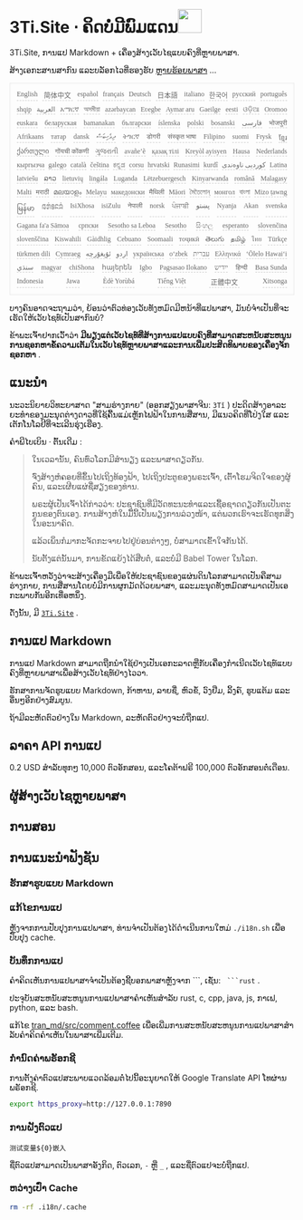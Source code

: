 <h1 style="justify-content:space-between">3Ti.Site ⋅ ຄິດບໍ່ມີພົມແດນ<img src="//i-01.eu.org/3Ti/logo.svg" style="user-select:none;margin-top:-1px;width:42px"></h1>

3Ti.Site, ການແປ Markdown + ເຄື່ອງສ້າງເວັບໄຊແບບຄົງທີ່ຫຼາຍພາສາ.

ສ້າງເອກະສານສາກົນ ແລະບລັອກໄວທີ່ຮອງຮັບ [ຫຼາຍຮ້ອຍພາສາ](https://github.com/i18n-site/node/blob/main/lang/src/index.js) ...

<pre class="langli" style="display:flex;flex-wrap:wrap;background:transparent;border:1px solid #eee;font-size:12px;box-shadow:0 0 3px inset #eee;padding:12px 5px 4px 12px;justify-content:space-between;"><style>pre.langli i{font-weight:300;font-family:s;margin-right:7px;margin-bottom:8px;font-style:normal;color:#666;border-bottom:1px dashed #ccc;}</style><i>English</i><i> 简体中文 </i><i>español</i><i>français</i><i>Deutsch</i><i> 日本語 </i><i>italiano</i><i>한국어</i><i>русский</i><i>português</i><i>shqip</i><i>‫العربية‬</i><i>አማርኛ</i><i>অসমীয়া</i><i>azərbaycan</i><i>Eʋegbe</i><i>Aymar aru</i><i>Gaeilge</i><i>eesti</i><i>ଓଡ଼ିଆ</i><i>Oromoo</i><i>euskara</i><i>беларуская</i><i>bamanakan</i><i>български</i><i>íslenska</i><i>polski</i><i>bosanski</i><i>‫فارسی‬</i><i>भोजपुरी</i><i>Afrikaans</i><i>татар</i><i>dansk</i><i>‫ދިވެހިބަސް‬</i><i>ትግርኛ</i><i>डोगरी</i><i>संस्कृत भाषा</i><i>Filipino</i><i>suomi</i><i>Frysk</i><i>ខ្មែរ</i><i>ქართული</i><i>गोंयची कोंकणी</i><i>ગુજરાતી</i><i>avañe’ẽ</i><i>қазақ тілі</i><i>Kreyòl ayisyen</i><i>Hausa</i><i>Nederlands</i><i>кыргызча</i><i>galego</i><i>català</i><i>čeština</i><i>ಕನ್ನಡ</i><i>corsu</i><i>hrvatski</i><i>Runasimi</i><i>kurdî</i><i>‫کوردیی ناوەندی‬</i><i>Latina</i><i>latviešu</i><i>ລາວ</i><i>lietuvių</i><i>lingála</i><i>Luganda</i><i>Lëtzebuergesch</i><i>Kinyarwanda</i><i>română</i><i>Malagasy</i><i>Malti</i><i>मराठी</i><i>മലയാളം</i><i>Melayu</i><i>македонски</i><i>मैथिली</i><i>Māori</i><i>মৈতৈলোন্</i><i>монгол</i><i>বাংলা</i><i>Mizo ṭawng</i><i>မြန်မာ</i><i>𞄀𞄄𞄰𞄩𞄍𞄜𞄰</i><i>IsiXhosa</i><i>isiZulu</i><i>नेपाली</i><i>norsk</i><i>ਪੰਜਾਬੀ</i><i>‫پښتو‬</i><i>Nyanja</i><i>Akan</i><i>svenska</i><i>Gagana fa'a Sāmoa</i><i>српски</i><i>Sesotho sa Leboa</i><i>Sesotho</i><i>සිංහල</i><i>esperanto</i><i>slovenčina</i><i>slovenščina</i><i>Kiswahili</i><i>Gàidhlig</i><i>Cebuano</i><i>Soomaali</i><i>тоҷикӣ</i><i>తెలుగు</i><i>தமிழ்</i><i>ไทย</i><i>Türkçe</i><i>türkmen dili</i><i>Cymraeg</i><i>‫ئۇيغۇرچە‬</i><i>‫اردو‬</i><i>українська</i><i>o‘zbek</i><i>‫עברית‬</i><i>Ελληνικά</i><i>ʻŌlelo Hawaiʻi</i><i>‫سنڌي‬</i><i>magyar</i><i>chiShona</i><i>հայերեն</i><i>Igbo</i><i>Pagsasao Ilokano</i><i>‫ייִדיש‬</i><i>हिन्दी</i><i>Basa Sunda</i><i>Indonesia</i><i>Jawa</i><i>Èdè Yorùbá</i><i>Tiếng Việt</i><i> 正體中文 </i><i>Xitsonga</i></pre>

ບາງຄົນອາດຈະຖາມວ່າ, ຍ້ອນວ່າຕົວທ່ອງເວັບທັງຫມົດມີຫນ້າທີ່ແປພາສາ, ມັນບໍ່ຈໍາເປັນທີ່ຈະເຮັດໃຫ້ເວັບໄຊທ໌ເປັນສາກົນບໍ?

ຂ້າພະເຈົ້າຢາກເວົ້າວ່າ **ມີພຽງແຕ່ເວັບໄຊທ໌ທີ່ສ້າງການແປແບບຄົງທີ່ສາມາດສະຫນັບສະຫນູນການຊອກຫາຂໍ້ຄວາມເຕັມໃນເວັບໄຊທ໌ຫຼາຍພາສາແລະການເພີ່ມປະສິດທິພາບຂອງເຄື່ອງຈັກຊອກຫາ** .

## ແນະນຳ

ນະວະນິຍາຍວິທະຍາສາດ &quot;ສາມຮ່າງກາຍ&quot; (ອອກສຽງພາສາຈີນ: `3Tǐ` ) ປະດິດສ້າງອາລະຍະທໍາຂອງມະນຸດຕ່າງດາວທີ່ໃຊ້ຄື້ນແມ່ເຫຼັກໄຟຟ້າໃນການສື່ສານ, ມີແນວຄິດທີ່ໂປ່ງໃສ ແລະເຕັກໂນໂລຢີທີ່ຈະເລີນຮຸ່ງເຮືອງ.

ຄຳພີໄບເບິນ · ຕົ້ນເດີມ :

> ໃນເວລານັ້ນ, ຄົນທົ່ວໂລກມີສຳນຽງ ແລະພາສາດຽວກັນ.
>
> ຈົ່ງ​ສ້າງ​ຫໍຄອຍ​ທີ່​ຂຶ້ນ​ໄປ​ເຖິງ​ທ້ອງຟ້າ, ໄປ​ເຖິງ​ປະຕູ​ຂອງ​ພຣະ​ເຈົ້າ, ເຕົ້າ​ໂຮມ​ຈິດ​ໃຈ​ຂອງ​ຜູ້​ຄົນ, ແລະ​ເຜີຍ​ແຜ່​ຊື່​ສຽງ​ຂອງ​ທ່ານ.
>
> ພຣະ​ຜູ້​ເປັນ​ເຈົ້າ​ໄດ້​ກ່າວ​ວ່າ: ປະ​ຊາ​ຊົນ​ທີ່​ມີ​ວັດ​ທະ​ນະ​ທໍາ​ແລະ​ເຊື້ອ​ຊາດ​ດຽວ​ກັນ​ເປັນ​ຕະ​ກູນ​ຂອງ​ຕົນ​ເອງ. ການ​ສ້າງ​ຫໍ​ໃນ​ມື້​ນີ້​ເປັນ​ພຽງ​ການ​ລ່ວງ​ໜ້າ, ແຕ່​ພວກ​ເຮົາ​ຈະ​ເຮັດ​ທຸກ​ສິ່ງ​ໃນ​ອະ​ນາ​ຄົດ.
>
> ແລ້ວ​ເພິ່ນ​ກໍ​ມາ​ກະຈັດ​ກະຈາຍ​ໄປ​ຢູ່​ບ່ອນ​ຕ່າງໆ, ບໍ່​ສາມາດ​ເຂົ້າ​ໃຈ​ກັນ​ໄດ້.
>
> ນັບຕັ້ງແຕ່ນັ້ນມາ, ການຂັດແຍ້ງໄດ້ສືບຕໍ່, ແລະບໍ່ມີ Babel Tower ໃນໂລກ.

ຂ້າ​ພະ​ເຈົ້າ​ຫວັງ​ວ່າ​ຈະ​ສ້າງ​ເຄື່ອງ​ມື​ເພື່ອ​ໃຫ້​ປະ​ຊາ​ຊົນ​ຂອງ​ແຜ່ນ​ດິນ​ໂລກ​ສາ​ມາດ​ເປັນ​ຄື​ສາມ​ຮ່າງ​ກາຍ, ການ​ສື່​ສານ​ໂດຍ​ບໍ່​ມີ​ການ​ຜູກ​ມັດ​ດ້ວຍ​ພາ​ສາ, ແລະ​ມະ​ນຸດ​ທັງ​ຫມົດ​ສາ​ມາດ​ເປັນ​ເອ​ກະ​ພາບ​ກັນ​ອີກ​ເທື່ອ​ຫນຶ່ງ.

ດັ່ງນັ້ນ, ມີ [`3Ti.Site`](//3Ti.Site) .

## ການແປ Markdown

ການແປ Markdown ສາມາດຖືກນໍາໃຊ້ຢ່າງເປັນເອກະລາດຫຼືກັບເຄື່ອງກໍາເນີດເວັບໄຊທ໌ແບບຄົງທີ່ຫຼາຍພາສາເພື່ອສ້າງເວັບໄຊທ໌ຢ່າງໄວວາ.

ຮັກສາການຈັດຮູບແບບ Markdown, ກ້າຫານ, ລາຍຊື່, ຫົວຂໍ້, ວົງຢືມ, ລິ້ງຄ໌, ຮູບແຕ້ມ ແລະອື່ນໆອີກຢ່າງສົມບູນ.

ຖ້າມີລະຫັດຕົວຢ່າງໃນ Markdown, ລະຫັດຕົວຢ່າງຈະບໍ່ຖືກແປ.

## ລາຄາ API ການແປ

0.2 USD ສໍາລັບທຸກໆ 10,000 ຕົວອັກສອນ, ແລະໂຄຕ້າຟຣີ 100,000 ຕົວອັກສອນຕໍ່ເດືອນ.

## ຜູ້ສ້າງເວັບໄຊຫຼາຍພາສາ

## ການສອນ

## ການແນະນຳຟັງຊັນ

### ຮັກສາຮູບແບບ Markdown

### ແກ້ໄຂການແປ

ຫຼັງ​ຈາກ​ການ​ປັບ​ປຸງ​ການ​ແປ​ພາ​ສາ​, ທ່ານ​ຈໍາ​ເປັນ​ຕ້ອງ​ໄດ້​ດໍາ​ເນີນ​ການ​ໃຫມ່ `./i18n.sh` ເພື່ອ​ປັບ​ປຸງ cache​.

### ບັນທຶກການແປ

ຄໍາ​ຄິດ​ເຫັນ​ການ​ແປ​ພາ​ສາ​ຈໍາ​ເປັນ​ຕ້ອງ​ຊີ້​ບອກ​ພາ​ສາ​ຫຼັງ​ຈາກ \```, ເຊັ່ນ​: ` ```rust` .

ປະຈຸບັນສະຫນັບສະຫນູນການແປພາສາຄໍາເຫັນສໍາລັບ rust, c, cpp, java, js, ກາເຟ, python, ແລະ bash.

ແກ້ໄຂ [tran_md/src/comment.coffee](https://github.com/i18n-site/node/blob/main/tran_md/src/comment.coffee) ເພື່ອເພີ່ມການສະຫນັບສະຫນູນການແປພາສາສໍາລັບຄໍາຄິດຄໍາເຫັນໃນພາສາເພີ່ມເຕີມ.

### ກຳນົດຄ່າພຣັອກຊີ

ການຕັ້ງຄ່າຕົວແປສະພາບແວດລ້ອມຕໍ່ໄປນີ້ອະນຸຍາດໃຫ້ Google Translate API ໂທຜ່ານພຣັອກຊີ.

```bash
export https_proxy=http://127.0.0.1:7890
```

### ການຝັງຕົວແປ

```
测试变量${0}嵌入
```

ຊື່ຕົວແປສາມາດເປັນພາສາອັງກິດ, ຕົວເລກ, `-` ຫຼື `_` , ແລະຊື່ຕົວແປຈະບໍ່ຖືກແປ.

### ຫວ່າງເປົ່າ Cache

```bash
rm -rf .i18n/.cache
```
